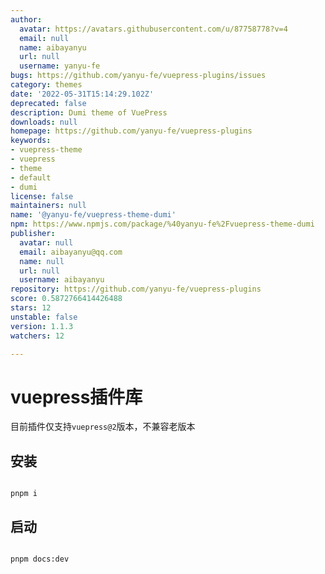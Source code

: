 ```yaml
---
author:
  avatar: https://avatars.githubusercontent.com/u/87758778?v=4
  email: null
  name: aibayanyu
  url: null
  username: yanyu-fe
bugs: https://github.com/yanyu-fe/vuepress-plugins/issues
category: themes
date: '2022-05-31T15:14:29.102Z'
deprecated: false
description: Dumi theme of VuePress
downloads: null
homepage: https://github.com/yanyu-fe/vuepress-plugins
keywords:
- vuepress-theme
- vuepress
- theme
- default
- dumi
license: false
maintainers: null
name: '@yanyu-fe/vuepress-theme-dumi'
npm: https://www.npmjs.com/package/%40yanyu-fe%2Fvuepress-theme-dumi
publisher:
  avatar: null
  email: aibayanyu@qq.com
  name: null
  url: null
  username: aibayanyu
repository: https://github.com/yanyu-fe/vuepress-plugins
score: 0.5872766414426488
stars: 12
unstable: false
version: 1.1.3
watchers: 12

---
```


# vuepress插件库

目前插件仅支持`vuepress@2`版本，不兼容老版本

## 安装

```shell

pnpm i

```

## 启动

```shell

pnpm docs:dev

```
